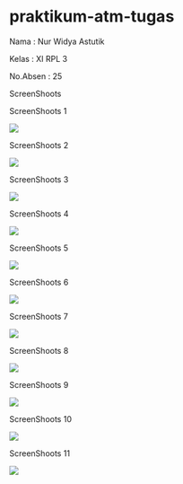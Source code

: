 # praktikum-atm-tugas

Nama : Nur Widya Astutik

Kelas : XI RPL 3

No.Absen : 25

ScreenShoots

ScreenShoots 1

<img src="https://github.com/nurwid28/praktikum-atm-tugas/blob/master/tugas1.PNG">

ScreenShoots 2

<img src="https://github.com/nurwid28/praktikum-atm-tugas/blob/master/tugas2.PNG">

ScreenShoots 3

<img src="https://github.com/nurwid28/praktikum-atm-tugas/blob/master/tugas3.PNG">

ScreenShoots 4

<img src="https://github.com/nurwid28/praktikum-atm-tugas/blob/master/tugas4.PNG">

ScreenShoots 5

<img src="https://github.com/nurwid28/praktikum-atm-tugas/blob/master/tugas5.PNG">

ScreenShoots 6

<img src="https://github.com/nurwid28/praktikum-atm-tugas/blob/master/tugas6.PNG">

ScreenShoots 7

<img src="https://github.com/nurwid28/praktikum-atm-tugas/blob/master/tugas7.PNG">

ScreenShoots 8

<img src="https://github.com/nurwid28/praktikum-atm-tugas/blob/master/tugas8.PNG">

ScreenShoots 9

<img src="https://github.com/nurwid28/praktikum-atm-tugas/blob/master/tugas9.PNG">

ScreenShoots 10

<img src="https://github.com/nurwid28/praktikum-atm-tugas/blob/master/tugas10.PNG">

ScreenShoots 11

<img src="https://github.com/nurwid28/praktikum-atm-tugas/blob/master/tugas11.PNG">
